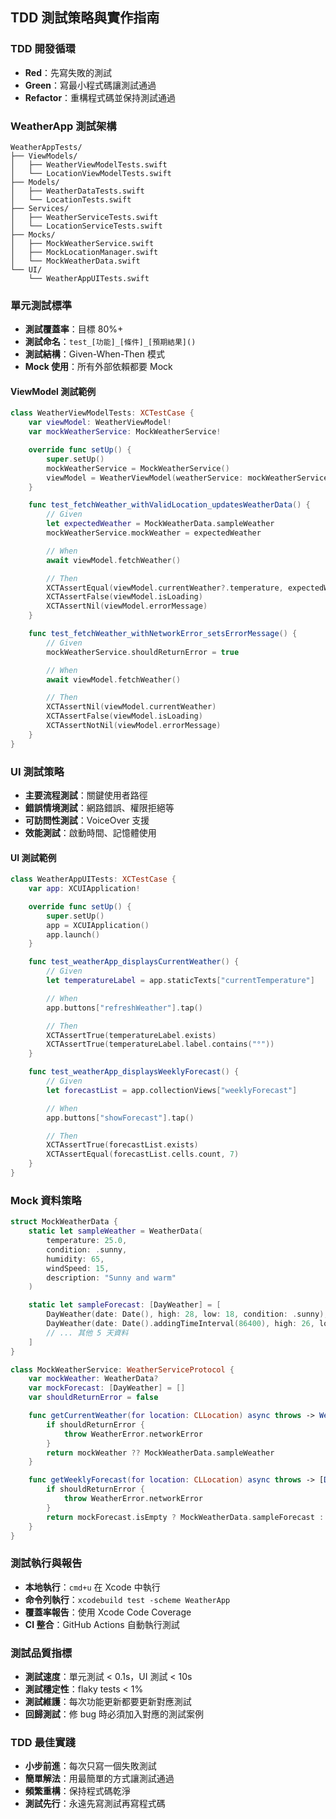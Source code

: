 ## TDD 測試策略與實作指南

### TDD 開發循環
- **Red**：先寫失敗的測試
- **Green**：寫最小程式碼讓測試通過
- **Refactor**：重構程式碼並保持測試通過

### WeatherApp 測試架構
```
WeatherAppTests/
├── ViewModels/
│   ├── WeatherViewModelTests.swift
│   └── LocationViewModelTests.swift
├── Models/
│   ├── WeatherDataTests.swift
│   └── LocationTests.swift
├── Services/
│   ├── WeatherServiceTests.swift
│   └── LocationServiceTests.swift
├── Mocks/
│   ├── MockWeatherService.swift
│   ├── MockLocationManager.swift
│   └── MockWeatherData.swift
└── UI/
    └── WeatherAppUITests.swift
```

### 單元測試標準
- **測試覆蓋率**：目標 80%+
- **測試命名**：`test_[功能]_[條件]_[預期結果]()`
- **測試結構**：Given-When-Then 模式
- **Mock 使用**：所有外部依賴都要 Mock

#### ViewModel 測試範例
```swift
class WeatherViewModelTests: XCTestCase {
    var viewModel: WeatherViewModel!
    var mockWeatherService: MockWeatherService!

    override func setUp() {
        super.setUp()
        mockWeatherService = MockWeatherService()
        viewModel = WeatherViewModel(weatherService: mockWeatherService)
    }

    func test_fetchWeather_withValidLocation_updatesWeatherData() {
        // Given
        let expectedWeather = MockWeatherData.sampleWeather
        mockWeatherService.mockWeather = expectedWeather

        // When
        await viewModel.fetchWeather()

        // Then
        XCTAssertEqual(viewModel.currentWeather?.temperature, expectedWeather.temperature)
        XCTAssertFalse(viewModel.isLoading)
        XCTAssertNil(viewModel.errorMessage)
    }

    func test_fetchWeather_withNetworkError_setsErrorMessage() {
        // Given
        mockWeatherService.shouldReturnError = true

        // When
        await viewModel.fetchWeather()

        // Then
        XCTAssertNil(viewModel.currentWeather)
        XCTAssertFalse(viewModel.isLoading)
        XCTAssertNotNil(viewModel.errorMessage)
    }
}
```

### UI 測試策略
- **主要流程測試**：關鍵使用者路徑
- **錯誤情境測試**：網路錯誤、權限拒絕等
- **可訪問性測試**：VoiceOver 支援
- **效能測試**：啟動時間、記憶體使用

#### UI 測試範例
```swift
class WeatherAppUITests: XCTestCase {
    var app: XCUIApplication!

    override func setUp() {
        super.setUp()
        app = XCUIApplication()
        app.launch()
    }

    func test_weatherApp_displaysCurrentWeather() {
        // Given
        let temperatureLabel = app.staticTexts["currentTemperature"]

        // When
        app.buttons["refreshWeather"].tap()

        // Then
        XCTAssertTrue(temperatureLabel.exists)
        XCTAssertTrue(temperatureLabel.label.contains("°"))
    }

    func test_weatherApp_displaysWeeklyForecast() {
        // Given
        let forecastList = app.collectionViews["weeklyForecast"]

        // When
        app.buttons["showForecast"].tap()

        // Then
        XCTAssertTrue(forecastList.exists)
        XCTAssertEqual(forecastList.cells.count, 7)
    }
}
```

### Mock 資料策略
```swift
struct MockWeatherData {
    static let sampleWeather = WeatherData(
        temperature: 25.0,
        condition: .sunny,
        humidity: 65,
        windSpeed: 15,
        description: "Sunny and warm"
    )

    static let sampleForecast: [DayWeather] = [
        DayWeather(date: Date(), high: 28, low: 18, condition: .sunny),
        DayWeather(date: Date().addingTimeInterval(86400), high: 26, low: 16, condition: .cloudy),
        // ... 其他 5 天資料
    ]
}

class MockWeatherService: WeatherServiceProtocol {
    var mockWeather: WeatherData?
    var mockForecast: [DayWeather] = []
    var shouldReturnError = false

    func getCurrentWeather(for location: CLLocation) async throws -> WeatherData {
        if shouldReturnError {
            throw WeatherError.networkError
        }
        return mockWeather ?? MockWeatherData.sampleWeather
    }

    func getWeeklyForecast(for location: CLLocation) async throws -> [DayWeather] {
        if shouldReturnError {
            throw WeatherError.networkError
        }
        return mockForecast.isEmpty ? MockWeatherData.sampleForecast : mockForecast
    }
}
```

### 測試執行與報告
- **本地執行**：`cmd+u` 在 Xcode 中執行
- **命令列執行**：`xcodebuild test -scheme WeatherApp`
- **覆蓋率報告**：使用 Xcode Code Coverage
- **CI 整合**：GitHub Actions 自動執行測試

### 測試品質指標
- **測試速度**：單元測試 < 0.1s，UI 測試 < 10s
- **測試穩定性**：flaky tests < 1%
- **測試維護**：每次功能更新都要更新對應測試
- **回歸測試**：修 bug 時必須加入對應的測試案例

### TDD 最佳實踐
- **小步前進**：每次只寫一個失敗測試
- **簡單解法**：用最簡單的方式讓測試通過
- **頻繁重構**：保持程式碼乾淨
- **測試先行**：永遠先寫測試再寫程式碼
